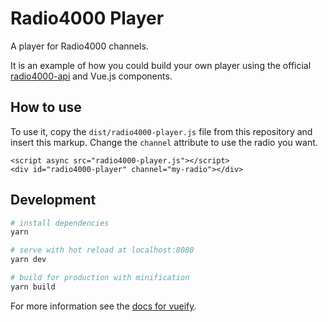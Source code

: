 # Radio4000 Player

A player for Radio4000 channels.

It is an example of how you could build your own player using the official [radio4000-api](https://github.com/internet4000/radio4000-api) and Vue.js components.

## How to use

To use it, copy the `dist/radio4000-player.js` file from this repository and insert this markup. Change the `channel` attribute to use the radio you want.

```markup
<script async src="radio4000-player.js"></script>
<div id="radio4000-player" channel="my-radio"></div>
```

## Development

``` bash
# install dependencies
yarn

# serve with hot reload at localhost:8080
yarn dev

# build for production with minification
yarn build
```

For more information see the [docs for vueify](https://github.com/vuejs/vueify).
